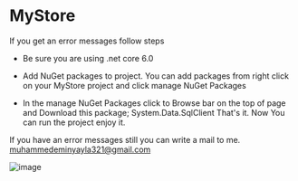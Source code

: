 # MyStore

If you get an error messages follow steps

* Be sure you are using .net core 6.0

* Add NuGet packages to project. You can add packages from right click on your MyStore project and click manage NuGet Packages 
* In the manage NuGet Packages click to Browse bar on the top of page and Download this package; System.Data.SqlClient
That's it. Now You can run the project enjoy it.

If you have an error messages still you can write a mail to me. muhammedeminyayla321@gmail.com

![image](https://user-images.githubusercontent.com/104298020/231162750-86985978-bca5-4dcd-98fd-ecaf4606af50.png)

